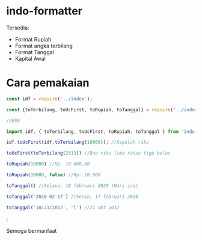 # indo-formatter

Tersedia:
- Format Rupiah
- Format angka terbilang
- Format Tanggal
- Kapital Awal

# Cara pemakaian

```jsx
const idf = require('../index');

const {toTerbilang, toUcFirst, toRupiah, toTanggal} = require('../index');

//ES6

import idf, { toTerbilang, toUcFirst, toRupiah, toTanggal } from 'indo-formatter';

idf.toUcFirst(idf.toTerbilang(10000)); //Sepuluh ribu

toUcFirst(toTerbilang(2513)) //Dua ribu lima ratus tiga belas

toRupiah(10000) //Rp. 10.000,00

toRupiah(10000, false) //Rp. 10.000

toTanggal() //Selasa, 18 februari 2020 (Hari ini)

toTanggal('2020-02-17') //Senin, 17 februari 2020

toTanggal('10/21/2012', 'l') //21 okt 2012
```
:



Semoga bermanfaat
